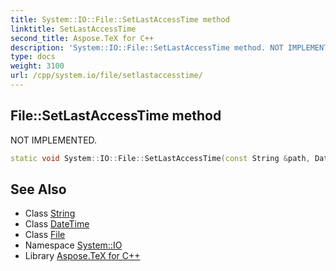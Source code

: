 ```yaml
---
title: System::IO::File::SetLastAccessTime method
linktitle: SetLastAccessTime
second_title: Aspose.TeX for C++
description: 'System::IO::File::SetLastAccessTime method. NOT IMPLEMENTED in C++.'
type: docs
weight: 3100
url: /cpp/system.io/file/setlastaccesstime/
---
```

## File::SetLastAccessTime method


NOT IMPLEMENTED.

```cpp
static void System::IO::File::SetLastAccessTime(const String &path, DateTime lastWriteTime)
```


## See Also

* Class [String](../../../system/string/)
* Class [DateTime](../../../system/datetime/)
* Class [File](../)
* Namespace [System::IO](../../)
* Library [Aspose.TeX for C++](../../../)
